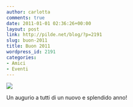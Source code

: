 ```yaml
---
author: carlotta
comments: true
date: 2011-01-01 02:36:26+00:00
layout: post
link: http://pilde.net/blog/?p=2191
slug: buon-2011
title: Buon 2011
wordpress_id: 2191
categories:
- Amici
- Eventi
---
```


![]({{baseurl}}/uploads/2011/01/buon_anno_blog.jpg)


Un augurio a tutti di un nuovo e splendido anno!
